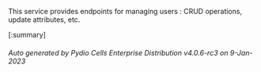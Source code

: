 






This service provides endpoints for managing users : CRUD operations, update attributes, etc.

[:summary]

###### Auto generated by Pydio Cells Enterprise Distribution v4.0.6-rc3 on 9-Jan-2023

